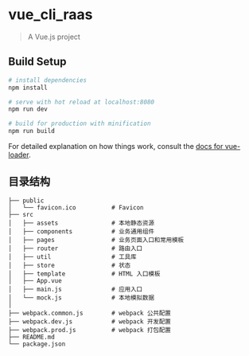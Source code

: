 # vue_cli_raas

> A Vue.js project

## Build Setup

``` bash
# install dependencies
npm install

# serve with hot reload at localhost:8080
npm run dev

# build for production with minification
npm run build
```

For detailed explanation on how things work, consult the [docs for vue-loader](http://vuejs.github.io/vue-loader).


## 目录结构
```
├── public
│   └── favicon.ico          # Favicon
├── src
│   ├── assets               # 本地静态资源
│   ├── components           # 业务通用组件
│   ├── pages                # 业务页面入口和常用模板
│   ├── router               # 路由入口
│   ├── util                 # 工具库
│   ├── store                # 状态
│   ├── template             # HTML 入口模板
│   ├── App.vue              
│   ├── main.js              # 应用入口
│   └── mock.js              # 本地模拟数据
│
├── webpack.common.js        # webpack 公共配置
├── webpack.dev.js           # webpack 开发配置
├── webpack.prod.js          # webpack 打包配置
├── README.md
└── package.json
```